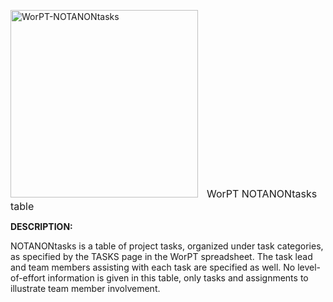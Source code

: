 <p style="position: relative; overflow:auto">
  <img src="https://drive.google.com/file/d/12BO4XZpEwodyHwtDSvcrKBhmCwkxysLS/view?usp=drive_link" 
       width=300
       style="display:inline-block;padding-right:10px"
       alt="WorPT-NOTANONtasks">
      <font size="3">WorPT NOTANONtasks table</font>
</p>

<b>DESCRIPTION:</b>

NOTANONtasks is a table of project tasks, organized under task categories, as specified by the TASKS page in the
WorPT spreadsheet. The task lead and team members assisting with each task are specified as well. No
level-of-effort information is given in this table, only tasks and assignments to illustrate team member involvement. 
